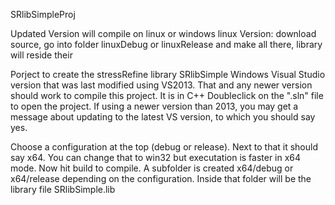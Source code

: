 SRlibSimpleProj

Updated Version will compile on linux or windows
linux Version: download source, go into folder linuxDebug or linuxRelease and make all there, library will reside their

Porject to create the stressRefine library SRlibSimple
Windows Visual Studio version that was last modified using VS2013.
That and any newer version should work to compile this project.
It is in C++
Doubleclick on the ".sln" file to open the project.
If using a newer version than 2013, you may get a message about updating to the latest VS version, to which you should say yes.

Choose a configuration at the top (debug or release). Next to that it should say x64.
You can change that to win32 but executation is faster in x64 mode.
Now hit build to compile. A subfolder is created x64/debug or x64/release depending on the configuration.
Inside that folder will be the library file SRlibSimple.lib
